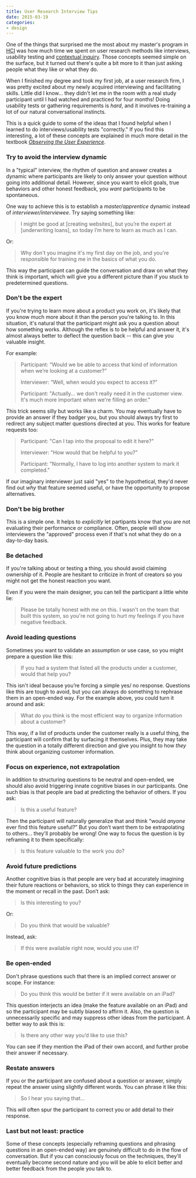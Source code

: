 ```yaml
---
title: User Research Interview Tips
date: 2015-03-19
categories:
- design
---
```


One of the things that surprised me the most about my master's program in [HCI](http://en.wikipedia.org/wiki/Human%E2%80%93computer_interaction) was how much time we spent on user research methods like interviews, usability testing and [contextual inquiry](http://en.wikipedia.org/wiki/Contextual_inquiry). Those concepts seemed simple on the surface, but it turned out there's quite a bit more to it than just asking people what they like or what they do.

When I finished my degree and took my first job, at a user research firm, I was pretty excited about my newly acquired interviewing and facilitating skills. Little did I know... they didn't let me in the room with a real study participant until I had watched and practiced for four months! Doing usability tests or gathering requirements is *hard*, and it involves re-training a lot of our natural conversational instincts.

This is a quick guide to some of the ideas that I found helpful when I learned to do interviews/usability tests "correctly." If you find this interesting, a lot of these concepts are explained in much more detail in the textbook [*Observing the User Experience*](http://www.amazon.com/Observing-User-Experience-Second-Edition/dp/0123848695).


### Try to avoid the interview dynamic

In a "typical" interview, the rhythm of question and answer creates a dynamic where participants are likely to only answer your question without going into additional detail. However, since you want to elicit goals, true behaviors and other honest feedback, you *want* participants to be spontaneous.

One way to achieve this is to establish a *master/apprentice* dynamic instead of *interviewer/interviewee*. Try saying something like:

> I might be good at [creating websites], but you’re the expert at [underwriting loans], so today I’m here to learn as much as I can.

Or:

> Why don't you imagine it's my first day on the job, and you're responsible for training me in the basics of what you do.

This way the participant can guide the conversation and draw on what they think is important, which will give you a different picture than if you stuck to predetermined questions.


### Don't be the expert

If you're trying to learn more about a product you work on, it's likely that you know much more about it than the person you're talking to. In this situation, it's natural that the participant might ask you a question about how something works. Although the reflex is to be helpful and answer it, it's almost always better to deflect the question back -- this can give you valuable insight.

For example:

> Participant: “Would we be able to access that kind of information when we’re looking at a customer?”
>
> Interviewer: “Well, when would you expect to access it?”
>
> Participant: "Actually... we don't really need it in the customer view. It's much more important when we're filling an order."

This trick seems silly but works like a charm. You may eventually have to provide an answer if they badger you, but you should always try first to redirect any subject matter questions directed at you. This works for feature requests too:

> Participant: "Can I tap into the proposal to edit it here?"
>
> Interviewer: "How would that be helpful to you?"
>
> Participant: "Normally, I have to log into another system to mark it completed."

If our imaginary interviewer just said "yes" to the hypothetical, they'd never find out *why* that feature seemed useful, or have the opportunity to propose alternatives.


### Don't be big brother

This is a simple one. It helps to *explicitly* let partipants know that you are not evaluating their performance or compliance. Often, people will show interviewers the "approved" process even if that's not what they do on a day-to-day basis.


### Be detached

If you're talking about or testing a thing, you should avoid claiming ownership of it. People are hesitant to criticize in front of creators so you might not get the honest reaction you want.

Even if you were the main designer, you can tell the participant a little white lie:

> Please be totally honest with me on this. I wasn't on the team that built this system, so you're not going to hurt my feelings if you have negative feedback.


### Avoid leading questions

Sometimes you want to validate an assumption or use case, so you might prepare a question like this:

> If you had a system that listed all the products under a customer, would that help you?

This isn't ideal because you’re forcing a simple yes/	no response. Questions like this are tough to avoid, but you can always do something to rephrase them in an open-ended way. For the example above, you could turn it around and ask:

> What do you think is the most efficient way to organize information about a customer?

This way, if a list of products under the customer really is a useful thing, the participant will confirm that by surfacing it themselves. Plus, they may take the question in a totally different direction and give you insight to how *they* think about organizing customer information.


### Focus on experience, not extrapolation

In addition to structuring questions to be neutral and open-ended, we should also avoid triggering innate cognitive biases in our participants. One such bias is that people are bad at predicting the behavior of others. If you ask:

> Is this a useful feature?

Then the participant will naturally generalize that and think “would *anyone* ever find this feature useful?” But you don’t want them to be extrapolating to others... they'll probably be wrong! One way to focus the question is by reframing it to them specifically:

> Is this feature valuable to the work you do?


### Avoid future predictions

Another cognitive bias is that people are very bad at accurately imagining their future reactions or behaviors, so stick to things they can experience in the moment or recall in the past. Don’t ask:

> Is this interesting to you?

Or:

> Do you think that would be valuable?

Instead, ask:

> If this were available right now, would you use it?


### Be open-ended

Don't phrase questions such that there is an implied correct answer or scope. For instance:

> Do you think this would be better if it were available on an iPad?

This question interjects an idea (make the feature available on an iPad) and so the participant may be subtly biased to affirm it. Also, the question is unnecessarily specific and may suppress other ideas from the participant. A better way to ask this is:

> Is there any other way you’d like to use this?

You can see if they mention the iPad of their own accord, and further probe their answer if necessary.


### Restate answers

If you or the participant are confused about a question or answer, simply repeat the answer using slightly different words. You can phrase it like this:

> So I hear you saying that...

This will often spur the participant to correct you or add detail to their response.


### Last but not least: practice

Some of these concepts (especially reframing questions and phrasing questions in an open-ended way) are genuinely difficult to do in the flow of conversation. But if you can consciously focus on the techniques, they'll eventually become second nature and you will be able to elicit better and better feedback from the people you talk to.
